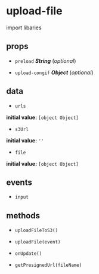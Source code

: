 # upload-file 

import libaries 

## props 

- `preload` ***String*** (*optional*) 

- `upload-congif` ***Object*** (*optional*) 

## data 

- `urls` 

**initial value:** `[object Object]` 

- `s3Url` 

**initial value:** `''` 

- `file` 

**initial value:** `[object Object]` 

## events 

- `input` 

## methods 

- `uploadFileToS3()` 

- `uploadFile(event)` 

- `onUpdate()` 

- `getPresignedUrl(fileName)` 

